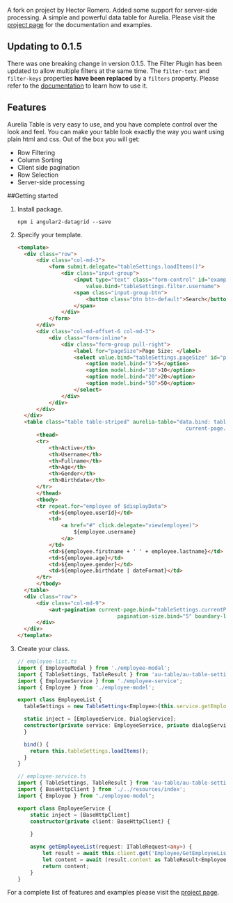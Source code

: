A fork on project by Hector Romero. Added some support for server-side processing. A simple and powerful data table for Aurelia.
Please visit the [project page](http://tochoromero.github.com/aurelia-table) for the documentation and examples.

## Updating to 0.1.5
There was one breaking change in version 0.1.5. 
The Filter Plugin has been updated to allow multiple filters at the same time. The ```filter-text``` and
```filter-keys``` properties <strong>have been replaced</strong> by a ```filters``` property.
Please refer to the [documentation](http://tochoromero.github.com/aurelia-table) to learn how to use it.

## Features
Aurelia Table is very easy to use, and you have complete control over the look and feel. You can make your table look exactly the way you want using plain html and css.
Out of the box you will get:
 - Row Filtering
 - Column Sorting
 - Client side pagination
 - Row Selection
 - Server-side processing
 
##Getting started

1. Install package.

    ```
    npm i angular2-datagrid --save
    ```

2. Specify your template.

    ```html
    <template>
      <div class="row">
          <div class="col-md-3">
              <form submit.delegate="tableSettings.loadItems()">
                  <div class="input-group">
                      <input type="text" class="form-control" id="exampleInputAmount" placeholder="Username"
                          value.bind="tableSettings.filter.username">
                      <span class="input-group-btn">
                          <button class="btn btn-default">Search</button>
                      </span>
                  </div>            
              </form>
          </div>
          <div class="col-md-offset-6 col-md-3">
              <div class="form-inline">
                  <div class="form-group pull-right">
                      <label for="pageSize">Page Size: </label>
                      <select value.bind="tableSettings.pageSize" id="pageSize" class="form-control">
                          <option model.bind="5">5</option>
                          <option model.bind="10">10</option>
                          <option model.bind="20">20</option>
                          <option model.bind="50">50</option>
                      </select>
                  </div>
              </div>
          </div>
      </div>
      <table class="table table-striped" aurelia-table="data.bind: tableSettings.items; display-data.bind: $displayData; 
                                                          current-page.bind: tableSettings.currentPage; page-size.bind: tableSettings.pageSize;">
          <thead>
          <tr>
              <th>Active</th>
              <th>Username</th>
              <th>Fullname</th>
              <th>Age</th>
              <th>Gender</th>
              <th>Birthdate</th>
          </tr>
          </thead>
          <tbody>
          <tr repeat.for="employee of $displayData">
              <td>${employee.userId}</td>
              <td>                
                  <a href="#" click.delegate="view(employee)">
                      ${employee.username}
                  </a>                
              </td>
              <td>${employee.firstname + ' ' + employee.lastname}</td>
              <td>${employee.age}</td>
              <td>${employee.gender}</td>
              <td>${employee.birthdate | dateFormat}</td>
          </tr>
          </tbody>
      </table>
      <div class="row">
          <div class="col-md-9">
              <aut-pagination current-page.bind="tableSettings.currentPage" page-size.bind="tableSettings.pageSize" total-items.bind="tableSettings.totalItems"
                                    pagination-size.bind="5" boundary-links.bind="true"> </aut-pagination>
          </div>
      </div>
    </template>
    ```

3. Create your class.

    ```TypeScript
    // employee-list.ts
    import { EmployeeModal } from './employee-modal';
    import { TableSettings, TableResult } from 'au-table/au-table-settings';
    import { EmployeeService } from './employee-service';
    import { Employee } from './employee-model';

    export class EmployeeList {
      tableSettings = new TableSettings<Employee>(this.service.getEmployeeList.bind(this.service));

      static inject = [EmployeeService, DialogService];
      constructor(private service: EmployeeService, private dialogService: DialogService) {    
      }

      bind() {
        return this.tableSettings.loadItems();
      }
    }

    // employee-service.ts
    import { TableSettings, TableResult } from 'au-table/au-table-settings';
    import { BaseHttpClient } from './../resources/index';
    import { Employee } from "./employee-model";

    export class EmployeeService {
        static inject = [BaseHttpClient]
        constructor(private client: BaseHttpClient) {
            
        }

        async getEmployeeList(request: ITableRequest<any>) {
            let result = await this.client.get('Employee/GetEmployeeList', request, true);
            let content = await (result.content as TableResult<Employee>);
            return content;
        }
    }

    ```


For a complete list of features and examples please visit the [project page](http://tochoromero.github.com/aurelia-table).
